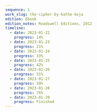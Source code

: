 ```yaml
---
sequence: 1
work_slug: the-cipher-by-kathe-koja
edition: Ebook
edition_notes: Roadswell Editions, 2012
timeline:
  - date: 2023-01-22
    progress: 14%
  - date: 2023-01-23
    progress: 21%
  - date: 2023-01-24
    progress: 33%
  - date: 2023-01-25
    progress: 42%
  - date: 2023-01-26
    progress: 51%
  - date: 2023-01-27
    progress: 59%
  - date: 2023-01-28
    progress: 76%
  - date: 2023-01-29
    progress: Finished
---
```

